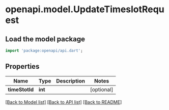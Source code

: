 # openapi.model.UpdateTimeslotRequest

## Load the model package
```dart
import 'package:openapi/api.dart';
```

## Properties
Name | Type | Description | Notes
------------ | ------------- | ------------- | -------------
**timeStotId** | **int** |  | [optional] 

[[Back to Model list]](../README.md#documentation-for-models) [[Back to API list]](../README.md#documentation-for-api-endpoints) [[Back to README]](../README.md)



